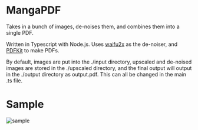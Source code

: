 # MangaPDF
Takes in a bunch of images, de-noises them, and combines them into a single PDF.

Written in Typescript with Node.js. Uses [waifu2x](https://github.com/Tenpi/waifu2x) as the de-noiser, and [PDFKit](https://pdfkit.org/) to make PDFs.

By default, images are put into the ./input directory, upscaled and de-noised images are stored in the ./upscaled directory, and the final output will output in the ./output directory as output.pdf. This can all be changed in the main .ts file.


# Sample
![sample](sample-01.png)
